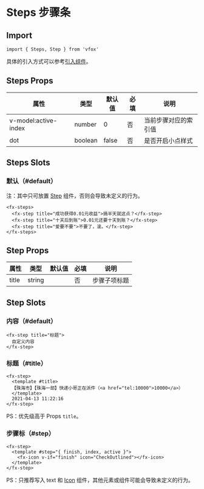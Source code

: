 # Steps 步骤条

## Import

```
import { Steps, Step } from 'vfox'
```

具体的引入方式可以参考[引入组件](../index.md#引入组件)。

## Steps Props

| 属性                 | 类型    | 默认值 | 必填 | 说明                 |
| -------------------- | ------- | ------ | ---- | -------------------- |
| v-model:active-index | number  | 0      | 否   | 当前步骤对应的索引值 |
| dot                  | boolean | false  | 否   | 是否开启小点样式     |

## Steps Slots

### 默认（#default）

注：其中只可放置 [Step](./Steps.md#step-props) 组件，否则会导致未定义的行为。

```
<fx-steps>
  <fx-step title="成功获得0.01元收益">搞半天就这点？</fx-step>
  <fx-step title="十天后到账">0.01元还要十天到账？</fx-step>
  <fx-step title="爱要不要">不要了，滚。</fx-step>
</fx-steps>
```

## Step Props

| 属性  | 类型   | 默认值 | 必填 | 说明         |
| ----- | ------ | ------ | ---- | ------------ |
| title | string |        | 否   | 步骤子项标题 |

## Step Slots

### 内容（#default）

```
<fx-step title="标题">
  自定义内容
</fx-step>
```

### 标题（#title）

```
<fx-step>
  <template #title>
  【珠海市】【珠海一部】快递小哥正在派件（<a href="tel:10000">10000</a>）
  </template>
  2021-04-13 11:22:16
</fx-step>
```

PS：优先级高于 Props `title`。

### 步骤标（#step）

```
<fx-step>
  <template #step="{ finish, index, active }">
    <fx-icon v-if="finish" icon="CheckOutlined"></fx-icon>
  </template>
</fx-step>
```

PS：只推荐写入 text 和 [Icon](./Icon.md) 组件，其他元素或组件可能会导致未定义的行为。
